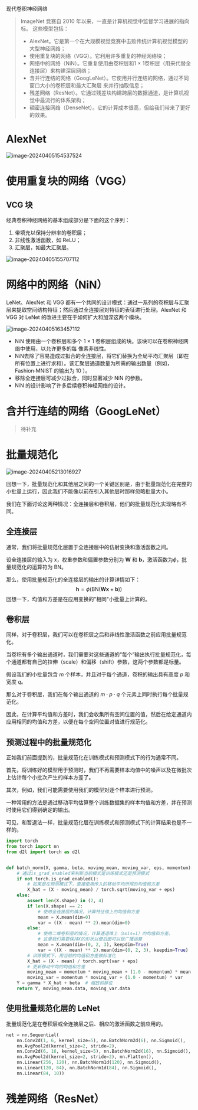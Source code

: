 现代卷积神经网络

> ImageNet 竞赛自 2010 年以来，一直是计算机视觉中监督学习进展的指向标。 这些模型包括：
>
> - AlexNet。它是第一个在大规模视觉竞赛中击败传统计算机视觉模型的大型神经网络；
> - 使用重复块的网络（VGG）。它利用许多重复的神经网络块；
> - 网络中的网络（NiN）。它重复使用由卷积层和1 × 1卷积层（用来代替全连接层）来构建深层网络；
> - 含并行连结的网络（GoogLeNet）。它使用并行连结的网络，通过不同窗口大小的卷积层和最大汇聚层 来并行抽取信息；
> - 残差网络（ResNet）。它通过残差块构建跨层的数据通道，是计算机视觉中最流行的体系架构；
> - 稠密连接网络（DenseNet）。它的计算成本很高，但给我们带来了更好的效果。

# AlexNet

![image-20240405154537524](assets/image-20240405154537524-1712303139904-19.png)

# 使用重复块的网络（VGG）

## VCG 块

经典卷积神经网络的基本组成部分是下面的这个序列： 

1. 带填充以保持分辨率的卷积层；
2. 非线性激活函数，如 ReLU；
3. 汇聚层，如最大汇聚层。

![image-20240405155707112](assets/image-20240405155707112-1712303829450-21.png)

# 网络中的网络（NiN）

LeNet、AlexNet 和 VGG 都有一个共同的设计模式：通过一系列的卷积层与汇聚层来提取空间结构特征；然后通过全连接层对特征的表征进行处理。AlexNet 和 VGG 对 LeNet 的改进主要在于如何扩大和加深这两个模块。

![image-20240405163457112](assets/image-20240405163457112-1712306099341-23.png)

- NiN 使用由一个卷积层和多个 1 × 1 卷积层组成的块。该块可以在卷积神经网络中使用，以允许更多的每 像素非线性。
- NiN去除了容易造成过拟合的全连接层，将它们替换为全局平均汇聚层（即在所有位置上进行求和）。该汇聚层通道数量为所需的输出数量（例如，Fashion‐MNIST 的输出为  10 ）。
- 移除全连接层可减少过拟合，同时显著减少 NiN 的参数。
- NiN 的设计影响了许多后续卷积神经网络的设计。

# 含并行连结的网络（GoogLeNet）

> 待补充

# 批量规范化

![image-20240405213016927](assets/image-20240405213016927-1712323819074-25.png)

回想一下，批量规范化和其他层之间的一个关键区别是，由于批量规范化在完整的小批量上运行，因此我们不能像以前在引入其他层时那样忽略批量大小。

我们在下面讨论这两种情况：全连接层和卷积层，他们的批量规范化实现略有不同。

## 全连接层

通常，我们将批量规范化层置于全连接层中的仿射变换和激活函数之间。

设全连接层的输入为 x，权重参数和偏置参数分别为 $\mathbf{W}$ 和 $\mathbf{b}$，激活函数为$\phi$，批量规范化的运算符为 $\mathrm{BN}$。

那么，使用批量规范化的全连接层的输出的计算详情如下：
$$
\mathbf{h} = \phi(\mathrm{BN}(\mathbf{W}\mathbf{x} + \mathbf{b}) )
$$
回想一下，均值和方差是在应用变换的"相同"小批量上计算的。

## 卷积层

同样，对于卷积层，我们可以在卷积层之后和非线性激活函数之前应用批量规范化。

当卷积有多个输出通道时，我们需要对这些通道的“每个”输出执行批量规范化，每个通道都有自己的拉伸（scale）和偏移（shift）参数，这两个参数都是标量。

假设我们的小批量包含 $m$ 个样本，并且对于每个通道，卷积的输出具有高度 $p$ 和宽度 $q$。

那么对于卷积层，我们在每个输出通道的 $m \cdot p \cdot q$ 个元素上同时执行每个批量规范化。

因此，在计算平均值和方差时，我们会收集所有空间位置的值，然后在给定通道内应用相同的均值和方差，以便在每个空间位置对值进行规范化。

## 预测过程中的批量规范化

正如我们前面提到的，批量规范化在训练模式和预测模式下的行为通常不同。

首先，将训练好的模型用于预测时，我们不再需要样本均值中的噪声以及在微批次上估计每个小批次产生的样本方差了。

其次，例如，我们可能需要使用我们的模型对逐个样本进行预测。

一种常用的方法是通过移动平均估算整个训练数据集的样本均值和方差，并在预测时使用它们得到确定的输出。

可见，和暂退法一样，批量规范化层在训练模式和预测模式下的计算结果也是不一样的。

```python
import torch
from torch import nn
from d2l import torch as d2l


def batch_norm(X, gamma, beta, moving_mean, moving_var, eps, momentum):
    # 通过is_grad_enabled来判断当前模式是训练模式还是预测模式
    if not torch.is_grad_enabled():
        # 如果是在预测模式下，直接使用传入的移动平均所得的均值和方差
        X_hat = (X - moving_mean) / torch.sqrt(moving_var + eps)
    else:
        assert len(X.shape) in (2, 4)
        if len(X.shape) == 2:
            # 使用全连接层的情况，计算特征维上的均值和方差
            mean = X.mean(dim=0)
            var = ((X - mean) ** 2).mean(dim=0)
        else:
            # 使用二维卷积层的情况，计算通道维上（axis=1）的均值和方差。
            # 这里我们需要保持X的形状以便后面可以做广播运算
            mean = X.mean(dim=(0, 2, 3), keepdim=True)
            var = ((X - mean) ** 2).mean(dim=(0, 2, 3), keepdim=True)
        # 训练模式下，用当前的均值和方差做标准化
        X_hat = (X - mean) / torch.sqrt(var + eps)
        # 更新移动平均的均值和方差
        moving_mean = momentum * moving_mean + (1.0 - momentum) * mean
        moving_var = momentum * moving_var + (1.0 - momentum) * var
    Y = gamma * X_hat + beta  # 缩放和移位
    return Y, moving_mean.data, moving_var.data
```

## 使用批量规范化层的 LeNet

批量规范化是在卷积层或全连接层之后、相应的激活函数之前应用的。

```python
net = nn.Sequential(
    nn.Conv2d(1, 6, kernel_size=5), nn.BatchNorm2d(6), nn.Sigmoid(),
    nn.AvgPool2d(kernel_size=2, stride=2),
    nn.Conv2d(6, 16, kernel_size=5), nn.BatchNorm2d(16), nn.Sigmoid(),
    nn.AvgPool2d(kernel_size=2, stride=2), nn.Flatten(),
    nn.Linear(256, 120), nn.BatchNorm1d(120), nn.Sigmoid(),
    nn.Linear(120, 84), nn.BatchNorm1d(84), nn.Sigmoid(),
    nn.Linear(84, 10))
```

# 残差网络（ResNet）

